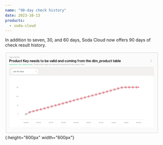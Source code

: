 ```yaml
---
name: "90-day check history"
date: 2023-10-13
products:
  - soda-cloud
---
```


In addition to seven, 30, and 60 days, Soda Cloud now offers 90 days of check result history. 

![90-day-history](/assets/images/90-day-history.png){:height="600px" width="600px"}